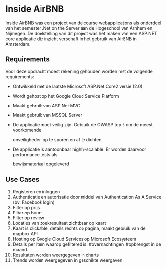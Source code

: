 # Inside AirBNB

Inside AirBNB was een project van de course webapplications als onderdeel van het semester .Net on the Server aan de Hogeschool van Arnhem en Nijmegen. De doelstelling van dit project was het maken van een ASP.NET core applicatie die inzicht verschaft in het gebruik van AirBNB in Amsterdam. 



## Requirements

Voor deze opdracht moest rekening gehouden worden met de volgende requirements:

- Ontwikkeld met de laatste Microsoft ASP.Net Core2 versie (2.0)

- Wordt gehost op het Google Cloud Service Platform 

- Maakt gebruik van ASP.Net MVC 

- Maakt gebruik van MSSQL Server

- De applicatie moet veilig zijn. Gebruik de OWASP top 5 om de meest voorkomende 

  onveiligheden op te sporen en af te dichten. 

- De applicatie is aantoonbaar highly-scalable. Er worden daarvoor performance tests als 

  bewijsmateriaal opgeleverd 



## Use Cases

1. Registeren en inloggen
2. Authenticatie en autorisatie door middel van Authentication As A Service (bv. Facebook login)
3. Filter op prijs
4. Filter op buurt
5. Filter op review
6. Locaties van zoekresultaat zichtbaar op kaart 
7. Kaart is clickable, details rechts op pagina, maakt gebruik van de mapbox API
8. Hosting op Google Cloud Services op Microsoft Ecosysteem
9. Details per item waarop gefiltered is: #overnachtingen, #opbrengst in de maand.
10. Resultaten worden weergegeven in charts
11. Trends worden weergegeven in geschikte weergaven